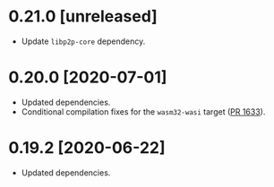 # 0.21.0 [unreleased]

- Update `libp2p-core` dependency.

# 0.20.0 [2020-07-01]

- Updated dependencies.
- Conditional compilation fixes for the `wasm32-wasi` target
  ([PR 1633](https://github.com/libp2p/rust-libp2p/pull/1633)).

# 0.19.2 [2020-06-22]

- Updated dependencies.
